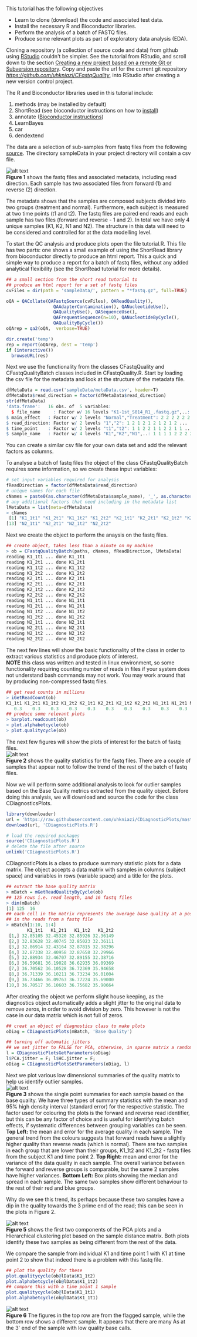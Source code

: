 This tutorial has the following objectives  
+ Learn to clone (download) the code and associated test data.  
+ Install the necessary R and Bioconductor libraries.  
+ Perform the analysis of a batch of FASTQ files.  
+ Produce some relevant plots as part of exploratory data analysis (EDA).  
  
  
Cloning a repository (a collection of source code and data) from github using [RStudio](https://www.rstudio.com/products/rstudio/download/) couldn't be simpler. See the tutorial from RStudio, and scroll down to the section [Creating a new project based on a remote Git or Subversion repository](https://support.rstudio.com/hc/en-us/articles/200532077-Version-Control-with-Git-and-SVN). Copy and paste the url for the current git repository *https://github.com/uhkniazi/CFastqQuality*, into RStudio after creating a new version control project.  
  
  
The R and Bioconductor libraries used in this tutorial include:  
1. methods (may be installed by default)  
2. ShortRead (see bioconductor instructions on how to [install](http://bioconductor.org/packages/release/bioc/html/ShortRead.html))  
3. annotate ([Bioconductor instructions](https://www.bioconductor.org/packages/release/bioc/html/annotate.html))  
4. LearnBayes  
5. car  
6. dendextend  

The data are a selection of sub-samples from fastq files from the following [source](https://www.ncbi.nlm.nih.gov/pubmed/29870686). The directory sampleData in your project directory will contain a csv file.  

![alt text](sampleData/figures/sampleList.png "FASTQ files and metadata")  
**Figure 1** shows the fastq files and associated metadata, including read direction. Each sample has two associated files from forward (1) and reverse (2) direction.  
  
  
The metadata shows that the samples are composed subjects divided into two groups (treatment and normal). Furthermore, each subject is measured at two time points (t1 and t2). The fastq files are paired end reads and each sample has two files (forward and reverse - 1 and 2). In total we have only 4 unique samples (K1, K2, N1 and N2). The structure in this data will need to be considered and controlled for at the data modelling level.  
  
To start the QC analysis and produce plots open the file tutorial.R. This file has two parts: one shows a small example of using the ShortRead library from bioconductor directly to produce an html report. This a quick and simple way to produce a report for a batch of fastq files, without any added analytical flexibility (see the ShortRead tutorial for more details).  
  
```R
## a small section from the short read tutorial to
## produce an html report for a set of fastq files
cvFiles = dir(path = 'sampleData/', pattern = "*fastq.gz", full=TRUE)

oQA = QACollate(QAFastqSource(cvFiles), QAReadQuality(),
                  QAAdapterContamination(), QANucleotideUse(),
                  QAQualityUse(), QASequenceUse(),
                  QAFrequentSequence(n=10), QANucleotideByCycle(),
                  QAQualityByCycle())
oQArep = qa2(oQA,  verbose=TRUE)

dir.create('temp')
rep = report(oQArep, dest = 'temp')
if (interactive())
  browseURL(res)
```
  
  
Next we use the functionality from the classes CFastqQuality and CFastqQualityBatch classes included in CFastqQuality.R. Start by loading the csv file for the metadata and look at the structure of the metadata file.  
```R
dfMetaData = read.csv('sampleData/metaData.csv', header=T)
dfMetaData$read_direction = factor(dfMetaData$read_direction)
str(dfMetaData)
'data.frame':	16 obs. of  5 variables:
  $ file_name     : Factor w/ 16 levels "K1-1st_S014_R1_.fastq.gz",..: 1 2 3 4 5 6 7 8 9 10 ...
$ main_effect   : Factor w/ 2 levels "Normal","Treatment": 2 2 2 2 2 2 2 2 1 1 ...
$ read_direction: Factor w/ 2 levels "1","2": 1 2 1 2 1 2 1 2 1 2 ...
$ time_point    : Factor w/ 2 levels "t1","t2": 1 1 2 2 1 1 2 2 1 1 ...
$ sample_name   : Factor w/ 4 levels "K1","K2","N1",..: 1 1 1 1 2 2 2 2 3 3 ...
```
You can create a similar csv file for your own data set and add the relevant factors as columns.  

To analyse a batch of fastq files the object of the class CFastqQualityBatch requires some information, so we create these input variables:  
```R
# set input variables required for analysis
fReadDirection = factor(dfMetaData$read_direction)
# unique names for each file
cNames = paste0(as.character(dfMetaData$sample_name), '_', as.character(dfMetaData$read_direction), as.character(dfMetaData$time_point))
# any additional factors that need including in the metadata list
lMetaData = list(meta=dfMetaData)
> cNames
 [1] "K1_1t1" "K1_2t1" "K1_1t2" "K1_2t2" "K2_1t1" "K2_2t1" "K2_1t2" "K2_2t2" "N1_1t1" "N1_2t1" "N1_1t2" "N1_2t2"
[13] "N2_1t1" "N2_2t1" "N2_1t2" "N2_2t2"
```
Next we create the object to perform the anaysis on the fastq files.  
```R
## create object, takes less than a minute on my machine
> ob = CFastqQualityBatch(paths, cNames, fReadDirection, lMetaData)
reading K1_1t1 ... done K1_1t1 
reading K1_2t1 ... done K1_2t1 
reading K1_1t2 ... done K1_1t2 
reading K1_2t2 ... done K1_2t2 
reading K2_1t1 ... done K2_1t1 
reading K2_2t1 ... done K2_2t1 
reading K2_1t2 ... done K2_1t2 
reading K2_2t2 ... done K2_2t2 
reading N1_1t1 ... done N1_1t1 
reading N1_2t1 ... done N1_2t1 
reading N1_1t2 ... done N1_1t2 
reading N1_2t2 ... done N1_2t2 
reading N2_1t1 ... done N2_1t1 
reading N2_2t1 ... done N2_2t1 
reading N2_1t2 ... done N2_1t2 
reading N2_2t2 ... done N2_2t2 
```
The next few lines will show the basic functionality of the class in order to extract various statistics and produce plots of interest.  
**NOTE** this class was written and tested in linux environment, so some functionality requiring counting number of reads in files if your system does not understand bash commands may not work. You may work around that by producing non-compressed fastq files.  
```R
## get read counts in millions
> iGetReadCount(ob)
K1_1t1 K1_2t1 K1_1t2 K1_2t2 K2_1t1 K2_2t1 K2_1t2 K2_2t2 N1_1t1 N1_2t1 N1_1t2 N1_2t2 N2_1t1 N2_2t1 N2_1t2 N2_2t2 
   0.3    0.3    0.3    0.3    0.3    0.3    0.3    0.3    0.3    0.3    0.3    0.3    0.3    0.3    0.3    0.3 
## produce some relevant plots
> barplot.readcount(ob)
> plot.alphabetcycle(ob)
> plot.qualitycycle(ob)
``` 
The next few figures will show the plots of interest for the batch of fastq files.  
![alt text](sampleData/figures/qaPlots.png "Some QA plots")  
**Figure 2** shows the quality statistics for the fastq files. There are a couple of samples that appear not to follow the trend of the rest of the batch of fastq files.  
  
Now we will perform some additional analysis to look for outlier samples based on the Base Quality metrics extracted from the quality object. Before doing this analysis, we will download and source the code for the class CDiagnosticsPlots.  
```R
library(downloader)
url = 'https://raw.githubusercontent.com/uhkniazi/CDiagnosticPlots/master/CDiagnosticPlots.R'
download(url, 'CDiagnosticPlots.R')

# load the required packages
source('CDiagnosticPlots.R')
# delete the file after source
unlink('CDiagnosticPlots.R')
```
CDiagnosticPlots is a class to produce summary statistic plots for a data matrix. The object accepts a data matrix with samples in columns (subject space) and variables in rows (variable space) and a title for the plots.

```R
## extract the base quality matrix 
> mBatch = mGetReadQualityByCycle(ob)
## 125 rows i.e. read length, and 16 fastq files
> dim(mBatch)
[1] 125  16
## each cell in the matrix represents the average base quality at a position 
## in the reads from a fastq file
> mBatch[1:10, 1:4]
        K1_1t1   K1_2t1   K1_1t2   K1_2t2
 [1,] 32.85105 32.45320 32.85926 32.36149
 [2,] 32.83628 32.40745 32.85023 32.36111
 [3,] 32.86914 32.43164 32.87815 32.38296
 [4,] 32.87338 32.40958 32.87658 32.29966
 [5,] 32.88934 32.46707 32.89155 32.38716
 [6,] 36.59681 36.19028 36.62935 36.09369
 [7,] 36.70562 36.10528 36.72369 35.94658
 [8,] 36.71339 36.10211 36.73234 36.01004
 [9,] 36.73466 36.09763 36.77224 35.69000
[10,] 36.70517 36.10603 36.75682 35.90664
```
  
After creating the object we perform slight house keeping, as the diagnostics object automatically adds a slight jitter to the original data to remove zeros, in order to avoid division by zero. This however is not the case in our data matrix which is not full of zeros.
```R
## creat an object of diagnostics class to make plots
oDiag = CDiagnosticPlots(mBatch, 'Base Quality')

## turning off automatic jitters
## we set jitter to FALSE for PCA, otherwise, in sparse matrix a random jitter is added to avoid divisions by zeros
l = CDiagnosticPlotsGetParameters(oDiag)
l$PCA.jitter = F; l$HC.jitter = F;
oDiag = CDiagnosticPlotsSetParameters(oDiag, l)
```
Next we plot various low dimensional summaries of the quality matrix to help us identify outlier samples.  
![alt text](sampleData/figures/onePointSummary.png "Single point summary")  
**Figure 3** shows the single point summaries for each sample based on the base quality. We have three types of summary statistics with the mean and 95% high density interval (standard error) for the respective statistic. The factor used for colouring the plots is the forward and reverse read identifier, but this can be any factor of choice and is useful for identifying batch effects, if systematic differences between grouping variables can be seen. **Top Left:** the mean and error for the average quality in each sample. The general trend from the colours suggests that forward reads have a slightly higher quality than reverse reads (which is normal). There are two samples in each group that are lower than their groups, K1_1t2 and K1_2t2 - fastq files from the subject K1 and time point 2. **Top Right:** mean and error for the variance of the data quality in each sample. The overall variance between the forward and reverse groups is comparable, but the same 2 samples have higher variances. **Bottom Left:** Box plots showing the median and spread in each sample. The same two samples show different behaviour to the rest of their red and blue groups.  
  
Why do we see this trend, its perhaps because these two samples have a dip in the quality towards the 3 prime end of the read; this can be seen in the plots in Figure 2.  
  
![alt text](sampleData/figures/pca.png "PCA and Hierarchical Clustering")  
**Figure 5** shows the first two components of the PCA plots and a Hierarchical clustering plot based on the sample distance matrix. Both plots identify these two samples as being different from the rest of the data.  
  
We compare the sample from individual K1 and time point 1 with K1 at time point 2 to show that indeed there is a problem with this fastq file. 
```R
## plot the quality for these 
plot.qualitycycle(ob@lData$K1_1t2)
plot.alphabetcycle(ob@lData$K1_1t2)
## compare this with a time point 1 sample
plot.qualitycycle(ob@lData$K1_1t1)
plot.alphabetcycle(ob@lData$K1_1t1)
``` 

![alt text](sampleData/figures/k1_t1vsk1_t2.png "Time 1 vs Time 2")  
**Figure 6** The figures in the top row are from the flagged sample, while the bottom row shows a different sample. It appears that there are many As at the 3' end of the sample with low quality base calls.  
  
